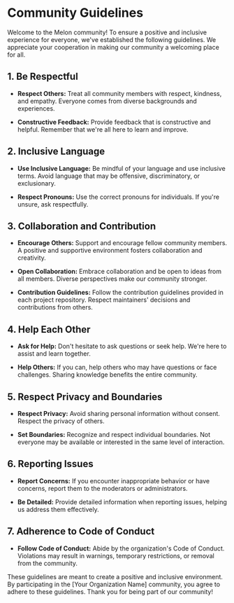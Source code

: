 # Community Guidelines

Welcome to the Melon community! To ensure a positive and inclusive experience for everyone, we've established the following guidelines. We appreciate your cooperation in making our community a welcoming place for all.

## 1. Be Respectful

- **Respect Others:** Treat all community members with respect, kindness, and empathy. Everyone comes from diverse backgrounds and experiences.

- **Constructive Feedback:** Provide feedback that is constructive and helpful. Remember that we're all here to learn and improve.

## 2. Inclusive Language

- **Use Inclusive Language:** Be mindful of your language and use inclusive terms. Avoid language that may be offensive, discriminatory, or exclusionary.

- **Respect Pronouns:** Use the correct pronouns for individuals. If you're unsure, ask respectfully.

## 3. Collaboration and Contribution

- **Encourage Others:** Support and encourage fellow community members. A positive and supportive environment fosters collaboration and creativity.

- **Open Collaboration:** Embrace collaboration and be open to ideas from all members. Diverse perspectives make our community stronger.

- **Contribution Guidelines:** Follow the contribution guidelines provided in each project repository. Respect maintainers' decisions and contributions from others.

## 4. Help Each Other

- **Ask for Help:** Don't hesitate to ask questions or seek help. We're here to assist and learn together.

- **Help Others:** If you can, help others who may have questions or face challenges. Sharing knowledge benefits the entire community.

## 5. Respect Privacy and Boundaries

- **Respect Privacy:** Avoid sharing personal information without consent. Respect the privacy of others.

- **Set Boundaries:** Recognize and respect individual boundaries. Not everyone may be available or interested in the same level of interaction.

## 6. Reporting Issues

- **Report Concerns:** If you encounter inappropriate behavior or have concerns, report them to the moderators or administrators.

- **Be Detailed:** Provide detailed information when reporting issues, helping us address them effectively.

## 7. Adherence to Code of Conduct

- **Follow Code of Conduct:** Abide by the organization's Code of Conduct. Violations may result in warnings, temporary restrictions, or removal from the community.

These guidelines are meant to create a positive and inclusive environment. By participating in the [Your Organization Name] community, you agree to adhere to these guidelines. Thank you for being part of our community!